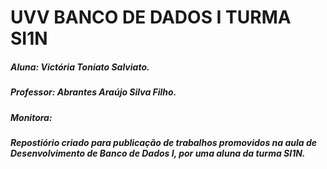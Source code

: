 # **UVV BANCO DE DADOS I TURMA SI1N**

##### Aluna: *Victória Toniato Salviato.*
##### Professor: *Abrantes Araújo Silva Filho.*
##### Monitora: 

##### Repostiório criado para publicação de trabalhos promovidos na aula de Desenvolvimento de Banco de Dados I, por uma aluna da turma SI1N.
